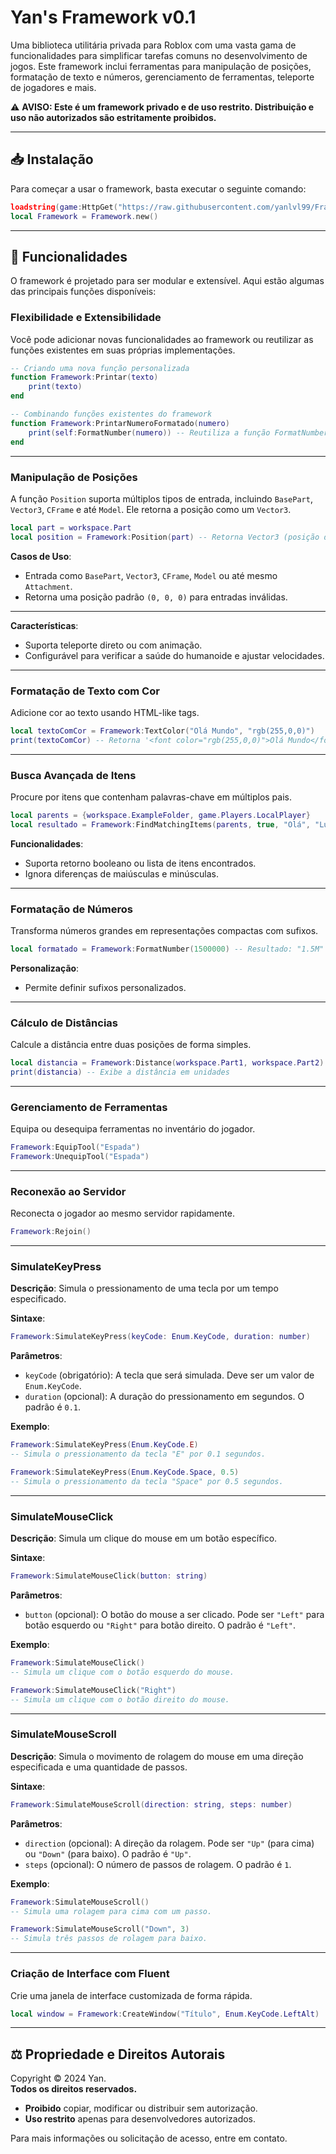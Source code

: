 # **Yan's Framework v0.1**

Uma biblioteca utilitária privada para Roblox com uma vasta gama de funcionalidades para simplificar tarefas comuns no desenvolvimento de jogos. Este framework inclui ferramentas para manipulação de posições, formatação de texto e números, gerenciamento de ferramentas, teleporte de jogadores e mais.

⚠️ **AVISO: Este é um framework privado e de uso restrito. Distribuição e uso não autorizados são estritamente proibidos.**

---

## 📥 **Instalação**

Para começar a usar o framework, basta executar o seguinte comando:

```lua
loadstring(game:HttpGet("https://raw.githubusercontent.com/yanlvl99/Frameworks/refs/heads/main/base.lua"))()
local Framework = Framework.new()
```

---

## 🚀 **Funcionalidades**

O framework é projetado para ser modular e extensível. Aqui estão algumas das principais funções disponíveis:

### **Flexibilidade e Extensibilidade**
Você pode adicionar novas funcionalidades ao framework ou reutilizar as funções existentes em suas próprias implementações.

```lua
-- Criando uma nova função personalizada
function Framework:Printar(texto)
    print(texto)
end

-- Combinando funções existentes do framework
function Framework:PrintarNumeroFormatado(numero)
    print(self:FormatNumber(numero)) -- Reutiliza a função FormatNumber
end
```

---

### **Manipulação de Posições**
A função `Position` suporta múltiplos tipos de entrada, incluindo `BasePart`, `Vector3`, `CFrame` e até `Model`. Ele retorna a posição como um `Vector3`.

```lua
local part = workspace.Part
local position = Framework:Position(part) -- Retorna Vector3 (posição da peça)
```

**Casos de Uso**:
- Entrada como `BasePart`, `Vector3`, `CFrame`, `Model` ou até mesmo `Attachment`.
- Retorna uma posição padrão `(0, 0, 0)` para entradas inválidas.

---
**Características**:
- Suporta teleporte direto ou com animação.
- Configurável para verificar a saúde do humanoide e ajustar velocidades.

---

### **Formatação de Texto com Cor**
Adicione cor ao texto usando HTML-like tags.

```lua
local textoComCor = Framework:TextColor("Olá Mundo", "rgb(255,0,0)")
print(textoComCor) -- Retorna '<font color="rgb(255,0,0)">Olá Mundo</font>'
```

---

### **Busca Avançada de Itens**
Procure por itens que contenham palavras-chave em múltiplos pais.

```lua
local parents = {workspace.ExampleFolder, game.Players.LocalPlayer}
local resultado = Framework:FindMatchingItems(parents, true, "Olá", "Lua")
```

**Funcionalidades**:
- Suporta retorno booleano ou lista de itens encontrados.
- Ignora diferenças de maiúsculas e minúsculas.

---

### **Formatação de Números**
Transforma números grandes em representações compactas com sufixos.

```lua
local formatado = Framework:FormatNumber(1500000) -- Resultado: "1.5M"
```

**Personalização**:
- Permite definir sufixos personalizados.

---

### **Cálculo de Distâncias**
Calcule a distância entre duas posições de forma simples.

```lua
local distancia = Framework:Distance(workspace.Part1, workspace.Part2)
print(distancia) -- Exibe a distância em unidades
```

---

### **Gerenciamento de Ferramentas**
Equipa ou desequipa ferramentas no inventário do jogador.

```lua
Framework:EquipTool("Espada")
Framework:UnequipTool("Espada")
```

---

### **Reconexão ao Servidor**
Reconecta o jogador ao mesmo servidor rapidamente.

```lua
Framework:Rejoin()
```

---

### **SimulateKeyPress**  
**Descrição**: Simula o pressionamento de uma tecla por um tempo especificado.  

**Sintaxe**:  
```lua
Framework:SimulateKeyPress(keyCode: Enum.KeyCode, duration: number)
```  

**Parâmetros**:  
- `keyCode` (obrigatório): A tecla que será simulada. Deve ser um valor de `Enum.KeyCode`.  
- `duration` (opcional): A duração do pressionamento em segundos. O padrão é `0.1`.  

**Exemplo**:  
```lua
Framework:SimulateKeyPress(Enum.KeyCode.E)  
-- Simula o pressionamento da tecla "E" por 0.1 segundos.

Framework:SimulateKeyPress(Enum.KeyCode.Space, 0.5)  
-- Simula o pressionamento da tecla "Space" por 0.5 segundos.
```

---

### **SimulateMouseClick**  
**Descrição**: Simula um clique do mouse em um botão específico.  

**Sintaxe**:  
```lua
Framework:SimulateMouseClick(button: string)
```  

**Parâmetros**:  
- `button` (opcional): O botão do mouse a ser clicado. Pode ser `"Left"` para botão esquerdo ou `"Right"` para botão direito. O padrão é `"Left"`.  

**Exemplo**:  
```lua
Framework:SimulateMouseClick()  
-- Simula um clique com o botão esquerdo do mouse.

Framework:SimulateMouseClick("Right")  
-- Simula um clique com o botão direito do mouse.
```

---

### **SimulateMouseScroll**  
**Descrição**: Simula o movimento de rolagem do mouse em uma direção especificada e uma quantidade de passos.  

**Sintaxe**:  
```lua
Framework:SimulateMouseScroll(direction: string, steps: number)
```  

**Parâmetros**:  
- `direction` (opcional): A direção da rolagem. Pode ser `"Up"` (para cima) ou `"Down"` (para baixo). O padrão é `"Up"`.  
- `steps` (opcional): O número de passos de rolagem. O padrão é `1`.  

**Exemplo**:  
```lua
Framework:SimulateMouseScroll()  
-- Simula uma rolagem para cima com um passo.

Framework:SimulateMouseScroll("Down", 3)  
-- Simula três passos de rolagem para baixo.
```  

--- 

### **Criação de Interface com Fluent**
Crie uma janela de interface customizada de forma rápida.

```lua
local window = Framework:CreateWindow("Título", Enum.KeyCode.LeftAlt)
```

---

## ⚖️ **Propriedade e Direitos Autorais**

Copyright © 2024 Yan.  
**Todos os direitos reservados.**

- **Proibido** copiar, modificar ou distribuir sem autorização.
- **Uso restrito** apenas para desenvolvedores autorizados.

Para mais informações ou solicitação de acesso, entre em contato.

